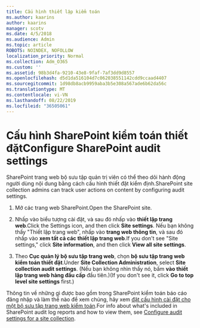 ```yaml
---
title: Cấu hình thiết lập kiểm toán
ms.author: kaarins
author: kaarins
manager: scotv
ms.date: 4/5/2018
ms.audience: Admin
ms.topic: article
ROBOTS: NOINDEX, NOFOLLOW
localization_priority: Normal
ms.collection: Adm_O365
ms.custom: ''
ms.assetid: 98b3d4fa-9210-43e8-9faf-7af3dd9d8557
ms.openlocfilehash: d5d1da516104d7c062038551142cdd9ccaad4407
ms.sourcegitcommit: 1d98db8acb9959aba3b5e308a567ade6b62da56c
ms.translationtype: MT
ms.contentlocale: vi-VN
ms.lasthandoff: 08/22/2019
ms.locfileid: "36505061"
---
```

# <a name="configure-sharepoint-audit-settings"></a><span data-ttu-id="91bd7-102">Cấu hình SharePoint kiểm toán thiết đặt</span><span class="sxs-lookup"><span data-stu-id="91bd7-102">Configure SharePoint audit settings</span></span>

<span data-ttu-id="91bd7-103">SharePoint trang web bộ sưu tập quản trị viên có thể theo dõi hành động người dùng nội dung bằng cách cấu hình thiết đặt kiểm định.</span><span class="sxs-lookup"><span data-stu-id="91bd7-103">SharePoint site collection admins can track user actions on content by configuring audit settings.</span></span>
  
1. <span data-ttu-id="91bd7-104">Mở các trang web SharePoint.</span><span class="sxs-lookup"><span data-stu-id="91bd7-104">Open the SharePoint site.</span></span>
    
2. <span data-ttu-id="91bd7-105">Nhấp vào biểu tượng cài đặt, và sau đó nhấp vào **thiết lập trang web**.</span><span class="sxs-lookup"><span data-stu-id="91bd7-105">Click the Settings icon, and then click **Site settings**.</span></span> <span data-ttu-id="91bd7-106">Nếu bạn không thấy "Thiết lập trang web", nhấp vào **trang web thông tin**, và sau đó nhấp vào **xem tất cả các thiết lập trang web**.</span><span class="sxs-lookup"><span data-stu-id="91bd7-106">If you don't see "Site settings," click **Site information**, and then click **View all site settings**.</span></span>
    
3. <span data-ttu-id="91bd7-107">Theo **Cục quản lý bộ sưu tập trang web**, chọn **bộ sưu tập trang web kiểm toán thiết đặt**.</span><span class="sxs-lookup"><span data-stu-id="91bd7-107">Under **Site Collection Administration**, select **Site collection audit settings**.</span></span> <span data-ttu-id="91bd7-108">(Nếu bạn không nhìn thấy nó, bấm **vào thiết lập trang web hàng đầu cấp** đầu tiên.)</span><span class="sxs-lookup"><span data-stu-id="91bd7-108">(If you don't see it, click **Go to top level site settings** first.)</span></span> 
    
<span data-ttu-id="91bd7-109">Thông tin về những gì được bao gồm trong SharePoint kiểm toán báo cáo đăng nhập và làm thế nào để xem chúng, hãy xem [đặt cấu hình cài đặt cho một bộ sưu tập trang web kiểm toán](https://go.microsoft.com/fwlink/?linkid=404050).</span><span class="sxs-lookup"><span data-stu-id="91bd7-109">For info about what's included in SharePoint audit log reports and how to view them, see [Configure audit settings for a site collection](https://go.microsoft.com/fwlink/?linkid=404050).</span></span>
  

